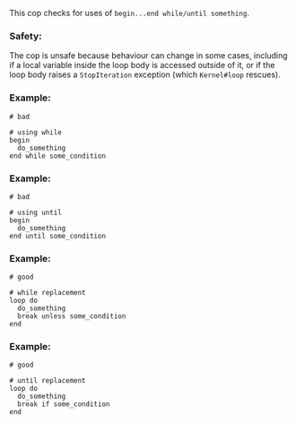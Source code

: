This cop checks for uses of `begin...end while/until something`.

### Safety:

The cop is unsafe because behaviour can change in some cases, including
if a local variable inside the loop body is accessed outside of it, or if the
loop body raises a `StopIteration` exception (which `Kernel#loop` rescues).

### Example:

    # bad

    # using while
    begin
      do_something
    end while some_condition

### Example:

    # bad

    # using until
    begin
      do_something
    end until some_condition

### Example:

    # good

    # while replacement
    loop do
      do_something
      break unless some_condition
    end

### Example:

    # good

    # until replacement
    loop do
      do_something
      break if some_condition
    end